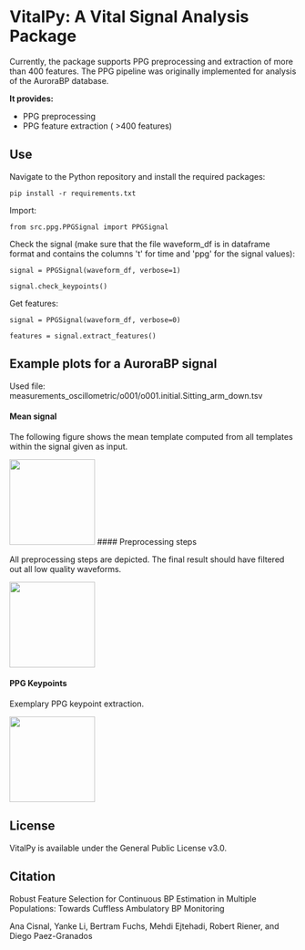 # VitalPy: A Vital Signal Analysis Package

Currently, the package supports PPG preprocessing and extraction of more than 400 features. The PPG pipeline was originally implemented for analysis of the AuroraBP database.

**It provides:**
- PPG preprocessing
- PPG feature extraction ( >400 features)

## Use

Navigate to the Python repository and install the required packages:

```pip install -r requirements.txt```

Import:

```from src.ppg.PPGSignal import PPGSignal```

Check the signal (make sure that the file waveform_df is in dataframe format and contains the columns 't' for time and 'ppg' for the signal values):

```signal = PPGSignal(waveform_df, verbose=1)```

```signal.check_keypoints()```

Get features:

```signal = PPGSignal(waveform_df, verbose=0)```

```features = signal.extract_features()```



## Example plots for a AuroraBP signal

Used file: measurements_oscillometric/o001/o001.initial.Sitting_arm_down.tsv

#### Mean signal

The following figure shows the mean template computed from all templates within the signal given as input.

<img src="https://github.com/SCAI-Lab/VitalPy/assets/33239037/5a8136b0-f9fc-49a4-b345-d2609a5113de" width="150">
#### Preprocessing steps

All preprocessing steps are depicted. The final result should have filtered out all low quality waveforms.

<img src="https://github.com/SCAI-Lab/VitalPy/assets/33239037/f9e518d6-4fa7-4a7b-b9f8-990c20b87a51" width="150">

#### PPG Keypoints

Exemplary PPG keypoint extraction.

<img src="https://github.com/SCAI-Lab/VitalPy/assets/33239037/84c44e52-2a07-4faf-b142-45a8e17486ee" width="150">

## License

VitalPy is available under the General Public License v3.0.

## Citation

Robust Feature Selection for Continuous BP Estimation in Multiple Populations: Towards Cuffless Ambulatory BP Monitoring

Ana Cisnal, Yanke Li, Bertram Fuchs, Mehdi Ejtehadi, Robert Riener, and Diego Paez-Granados
